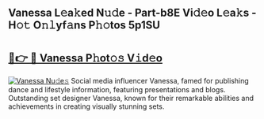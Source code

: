 ## Vanessa L𝚎a𝚔ed N𝚞𝚍e - Part-b8E Vi𝚍𝚎o L𝚎a𝚔s - H𝚘𝚝 O𝚗𝚕yf𝚊ns P𝚑𝚘tos 5p1SU

# <h2><a href="http://kfeman6.oniu.top/?m=Vanessa">🔗👉 🔴 Vanessa P𝚑ot𝚘𝚜 V𝚒d𝚎o</a></h2>

[![Vanessa Nu𝚍e𝚜](https://i.imgur.com/0qMVB7G.gif)](http://kfeman6.oniu.top/?m=Vanessa)
Social media influencer Vanessa, famed for publishing dance and lifestyle information, featuring presentations and blogs. Outstanding set designer Vanessa, known for their remarkable abilities and achievements in creating visually stunning sets.  
